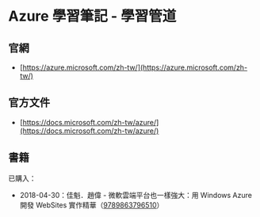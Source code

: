 # Azure 學習筆記 - 學習管道

## 官網

* [https://azure.microsoft.com/zh-tw/](https://azure.microsoft.com/zh-tw/)

## 官方文件

* [https://docs.microsoft.com/zh-tw/azure/](https://docs.microsoft.com/zh-tw/azure/)

## 書籍

已購入：

* 2018-04-30：佳魁．趙偉 - 微軟雲端平台也一樣強大：用 Windows Azure 開發 WebSites 實作精華（[9789863796510](https://www.tenlong.com.tw/products/9789863796510)）



